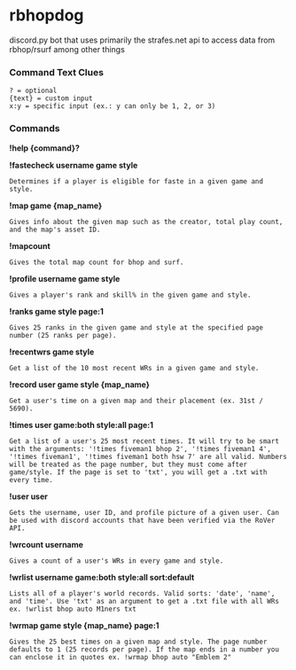 # rbhopdog

discord.py bot that uses primarily the strafes.net api to access data from rbhop/rsurf among other things

### Command Text Clues
```
? = optional
{text} = custom input
x:y = specific input (ex.: y can only be 1, 2, or 3)
```

### Commands

**!help {command}?**

**!fastecheck username game style**

    Determines if a player is eligible for faste in a given game and style.

**!map game {map_name}**

    Gives info about the given map such as the creator, total play count, and the map's asset ID.

**!mapcount**

    Gives the total map count for bhop and surf.

**!profile username game style**

    Gives a player's rank and skill% in the given game and style.

**!ranks game style page:1**

    Gives 25 ranks in the given game and style at the specified page number (25 ranks per page).

**!recentwrs game style**

    Get a list of the 10 most recent WRs in a given game and style.

**!record user game style {map_name}**

    Get a user's time on a given map and their placement (ex. 31st / 5690).

**!times user game:both style:all page:1**

    Get a list of a user's 25 most recent times. It will try to be smart with the arguments: '!times fiveman1 bhop 2', '!times fiveman1 4', '!times fiveman1', '!times fiveman1 both hsw 7' are all valid. Numbers will be treated as the page number, but they must come after game/style. If the page is set to 'txt', you will get a .txt with every time.

**!user user**

    Gets the username, user ID, and profile picture of a given user. Can be used with discord accounts that have been verified via the RoVer API.

**!wrcount username**

    Gives a count of a user's WRs in every game and style.

**!wrlist username game:both style:all sort:default**

    Lists all of a player's world records. Valid sorts: 'date', 'name', and 'time'. Use 'txt' as an argument to get a .txt file with all WRs ex. !wrlist bhop auto M1ners txt

**!wrmap game style {map_name} page:1**

    Gives the 25 best times on a given map and style. The page number defaults to 1 (25 records per page). If the map ends in a number you can enclose it in quotes ex. !wrmap bhop auto "Emblem 2"
